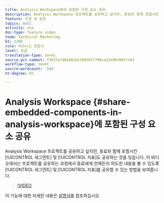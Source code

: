 ```yaml
---
title: Analysis Workspace에서 포함된 구성 요소 공유
description: Analysis Workspace 프로젝트를 공유하고 싶지만, 동료와 함께 포함시킨 세그먼트와 지표도 함께 공유하는 것을 잊습니다. 이 비디오에서는 프로젝트를 공유하는 과정에서 세그먼트와 지표를 공유하여 동료가 언제든지 의도한 내용을 볼 수 있도록 하는 방법을 보여줍니다.
feature: 조정 및 공유
topics: null
activity: use
doc-type: feature video
team: Technical Marketing
kt: 2295
role: 비즈니스 전문가
level: 초급
translation-type: tm+mt
source-git-commit: f3b3fa7d91b0cb21005b57768ca23ed6700fcc03
workflow-type: tm+mt
source-wordcount: '141'
ht-degree: 6%

---
```



# Analysis Workspace {#share-embedded-components-in-analysis-workspace}에 포함된 구성 요소 공유

Analysis Workspace 프로젝트를 공유하고 싶지만, 동료와 함께 포함시킨 [!UICONTROL 세그먼트] 및 [!UICONTROL 지표]도 공유하는 것을 잊습니다. 이 비디오에서는 프로젝트를 공유하는 과정에서 동료에게 언제든지 의도한 내용을 볼 수 있도록 [!UICONTROL 세그먼트] 및 [!UICONTROL 지표]를 공유할 수 있는 방법을 보여줍니다.

>[!VIDEO](https://video.tv.adobe.com/v/24713/?quality=12)

이 기능에 대한 자세한 내용은 [설명서](https://marketing.adobe.com/resources/help/ko_KR/analytics/analysis-workspace/curate.html)를 참조하십시오.
